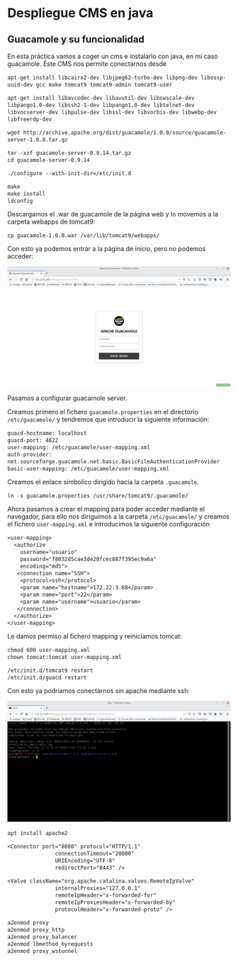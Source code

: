 # Despliegue CMS en java

## Guacamole y su funcionalidad

En esta práctica vamos a coger un cms e instalarlo con java, en mi caso guacamole. Éste CMS nos permite conectarnos desde 

~~~
apt-get install libcairo2-dev libjpeg62-turbo-dev libpng-dev libossp-uuid-dev gcc make tomcat9 tomcat9-admin tomcat9-user
~~~

~~~
apt-get install libavcodec-dev libavutil-dev libswscale-dev libpango1.0-dev libssh2-1-dev libpango1.0-dev libtelnet-dev libvncserver-dev libpulse-dev libssl-dev libvorbis-dev libwebp-dev libfreerdp-dev
~~~

~~~
wget http://archive.apache.org/dist/guacamole/1.0.0/source/guacamole-server-1.0.0.tar.gz
~~~

~~~
tar -xzf guacamole-server-0.9.14.tar.gz
cd guacamole-server-0.9.14
~~~

~~~
./configure --with-init-dir=/etc/init.d
~~~

~~~
make
make install
ldconfig
~~~

Descargamos el .war de guacamole de la página web y lo movemos a la carpeta webapps de tomcat9:

~~~
cp guacamole-1.0.0.war /var/lib/tomcat9/webapps/
~~~

Con esto ya podemos entrar a la página de inicio, pero no podemos acceder:

![Primera página](img/guaca1.png)

Pasamos a configurar guacamole server.

Creamos primero el fichero `guacamole.properties` en el directorio `/etc/guacamole/` y tendremos que introducir la siguiente información:

~~~
guacd-hostname: localhost
guacd-port: 4822
user-mapping: /etc/guacamole/user-mapping.xml
auth-provider: net.sourceforge.guacamole.net.basic.BasicFileAuthenticationProvider
basic-user-mapping: /etc/guacamole/user-mapping.xml
~~~

Creamos el enlace simbolico dirigido hacia la carpeta `.guacamole`.

~~~
ln -s guacamole.properties /usr/share/tomcat9/.guacamole/
~~~

Ahora pasamos a crear el mapping para poder acceder mediante el navegador, para ello nos diriguimos a la carpeta `/etc/guacamole/` y creamos el fichero `user-mapping.xml` e introducimos la siguiente configuración

~~~
<user-mapping>
  <authorize
    username="usuario"
    password="f8032d5cae3de20fcec887f395ec9a6a"
    encoding="md5">
   <connection name="SSH">
    <protocol>ssh</protocol>
    <param name="hostname">172.22.3.68</param>
    <param name="port">22</param>
    <param name="username">usuario</param>
   </connection>
  </authorize>
</user-mapping>
~~~

Le damos permiso al fichero mapping y reiniciamos tomcat:

~~~
chmod 600 user-mapping.xml
chown tomcat:tomcat user-mapping.xml
~~~

~~~
/etc/init.d/tomcat9 restart
/etc/init.d/guacd restart
~~~

Con esto ya podriamos conectarnos sin apache mediante ssh:

![Primera página](img/guaca4.png)

~~~
apt install apache2
~~~

~~~
<Connector port="8080" protocol="HTTP/1.1"
               connectionTimeout="20000"
               URIEncoding="UTF-8"
               redirectPort="8443" />
~~~

~~~
<Valve className="org.apache.catalina.valves.RemoteIpValve"
               internalProxies="127.0.0.1"
               remoteIpHeader="x-forwarded-for"
               remoteIpProxiesHeader="x-forwarded-by"
               protocolHeader="x-forwarded-proto" />
~~~

~~~
a2enmod proxy
a2enmod proxy_http
a2enmod proxy_balancer
a2enmod lbmethod_byrequests
a2enmod proxy_wstunnel
~~~